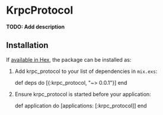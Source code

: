 # KrpcProtocol

**TODO: Add description**

## Installation

If [available in Hex](https://hex.pm/docs/publish), the package can be installed as:

  1. Add krpc_protocol to your list of dependencies in `mix.exs`:

        def deps do
          [{:krpc_protocol, "~> 0.0.1"}]
        end

  2. Ensure krpc_protocol is started before your application:

        def application do
          [applications: [:krpc_protocol]]
        end

